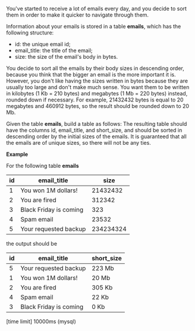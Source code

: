You've started to receive a lot of emails every day, and you decide to sort them in order to make it quicker to navigate through them.

Information about your emails is stored in a table __emails__, which has the following structure:

* id: the unique email id;
* email_title: the title of the email;
* size: the size of the email's body in bytes.

You decide to sort all the emails by their body sizes in descending order, because you think that the bigger an email is the more important it is. However, you don't like having the sizes written in bytes because they are usually too large and don't make much sense. You want them to be written in kilobytes (1 Kb = 210 bytes) and megabytes (1 Mb = 220 bytes) instead, rounded down if necessary. For example, 21432432 bytes is equal to 20 megabytes and 460912 bytes, so the result should be rounded down to 20 Mb.

Given the table __emails__, build a table as follows: The resulting table should have the columns id, email_title, and short_size, and should be sorted in descending order by the initial sizes of the emails. It is guaranteed that all the emails are of unique sizes, so there will not be any ties.

__Example__

For the following table __emails__

|id|	email_title	|size|
|---|---|---|
|1|	You won 1M dollars!	|21432432|
|2|	You are fired	|312342|
|3|	Black Friday is coming	|323|
|4|	Spam email	|23532|
|5|	Your requested backup	|234234324|

the output should be

|id|	email_title	|short_size|
|---|---|---|
|5|	Your requested backup|	223 Mb|
|1|	You won 1M dollars!	|20 Mb|
|2|	You are fired	|305 Kb|
|4|	Spam email	|22 Kb|
|3|	Black Friday is coming	|0 Kb|

[time limit] 10000ms (mysql)
